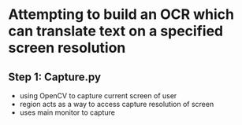 # Attempting to build an OCR which can translate text on a specified screen resolution
## Step 1: Capture.py
- using OpenCV to capture current screen of user
- region acts as a way to access capture resolution of screen
- uses main monitor to capture